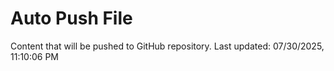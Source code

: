 # Auto Push File

Content that will be pushed to GitHub repository.
Last updated: 07/30/2025, 11:10:06 PM